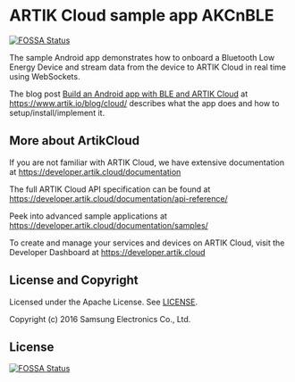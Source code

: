 # ARTIK Cloud sample app AKCnBLE
[![FOSSA Status](https://app.fossa.io/api/projects/git%2Bgithub.com%2FHartmarken%2Fsample-android-ble.svg?type=shield)](https://app.fossa.io/projects/git%2Bgithub.com%2FHartmarken%2Fsample-android-ble?ref=badge_shield)


The sample Android app demonstrates how to onboard a Bluetooth Low Energy Device and stream data from the device to ARTIK Cloud in real time using WebSockets.

The blog post [Build an Android app with BLE and ARTIK Cloud](https://www.artik.io/blog/2016/09/build-android-app-ble-artik-cloud/) at https://www.artik.io/blog/cloud/ describes what the app does and how to setup/install/implement it.

More about ArtikCloud
---------------

If you are not familiar with ARTIK Cloud, we have extensive documentation at https://developer.artik.cloud/documentation

The full ARTIK Cloud API specification can be found at https://developer.artik.cloud/documentation/api-reference/

Peek into advanced sample applications at https://developer.artik.cloud/documentation/samples/

To create and manage your services and devices on ARTIK Cloud, visit the Developer Dashboard at https://developer.artik.cloud

License and Copyright
---------------------

Licensed under the Apache License. See [LICENSE](https://github.com/artikcloud/sample-android-ble/blob/master/LICENSE).

Copyright (c) 2016 Samsung Electronics Co., Ltd.


## License
[![FOSSA Status](https://app.fossa.io/api/projects/git%2Bgithub.com%2FHartmarken%2Fsample-android-ble.svg?type=large)](https://app.fossa.io/projects/git%2Bgithub.com%2FHartmarken%2Fsample-android-ble?ref=badge_large)
